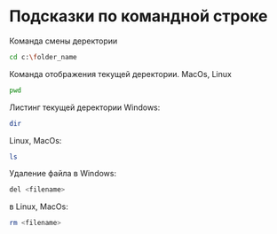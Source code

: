 # Подсказки по командной строке

Команда смены деректории 
```sh
cd c:\folder_name
```

Команда отображения текущей деректории. MacOs, Linux
```sh
pwd
```

Листинг текущей деректории
Windows:
```sh
dir
```
Linux, MacOs:
```sh
ls
```
Удаление файла в Windows:
```sh
del <filename>
```
в Linux, MacOs:
```sh
rm <filename>
```